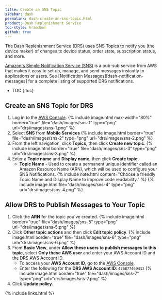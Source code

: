```yaml
---
title: Create an SNS Topic
sidebar: dash
permalink: dash-create-an-sns-topic.html
product: Dash Replenishment Service
toc-style: kramdown
github: true
---
```


 The Dash Replenishment Service (DRS) uses SNS Topics to notify you (the device maker) of changes to device status, order state, subscription status, and more.

 [Amazon's Simple Notification Service (SNS)](https://aws.amazon.com/sns/) is a pub-sub service from AWS that makes it easy to set up, manage, and send messages instantly to applications or users. See [Notification Messages][dash-notification-messages] for a complete listing of supported DRS notifications.

* TOC
{:toc}

## Create an SNS Topic for DRS

1. Log in to the [AWS Console](http://aws.amazon.com/console/).
   {% include image.html max-width="80%" border="true" file="dash/images/sns-1" type="png" url="drs/images/sns-1.png" %}
2. Select **SNS** from **Mobile Services**
   {% include image.html border="true" file="dash/images/sns-2" type="png" url="drs/images/sns-2.png" %}
3. From the left navigation, click **Topics**, then click **Create new topic**.
   {% include image.html border="true" file="dash/images/sns-3" type="png" url="drs/images/sns-3.png" %}
4. Enter a **Topic name** and **Display name**, then click **Create topic**.
   * **Topic Name** - Used to create a permanent unique identifier called an Amazon Resource Name (ARN), which will be used to configure your SNS Notifications.
   {% include note.html content="Choose a friendly Topic Name and Display Name to improve code readability." %}
   {% include image.html file="dash/images/sns-4" type="png" url="drs/images/sns-4.png" %}

## Allow DRS to Publish Messages to Your Topic

1. Click the **ARN** for the topic you've created.
   {% include image.html border="true"  file="dash/images/sns-5" type="png" url="drs/images/sns-5.png" %}
2. Click **Other topic actions** and then click **Edit topic policy**.
   {% include image.html border="true"  file="dash/images/sns-6" type="png" url="drs/images/sns-6.png" %}
3. From **Basic View**, under **Allow these users to publish messages to this topic**, select **Only these AWS user** and enter your AWS Account ID and the DRS AWS Account ID.
   * To access your **AWS Account ID**, go to the [AWS Console](https://console.aws.amazon.com/billing/home?#/account).
   * Enter the following for the **DRS AWS Account ID**: `476877469412`
   {% include image.html border="true"  file="dash/images/sns-7" type="png" url="drs/images/sns-7.png" %}
4. Click **Update policy**.

{% include links.html %}
